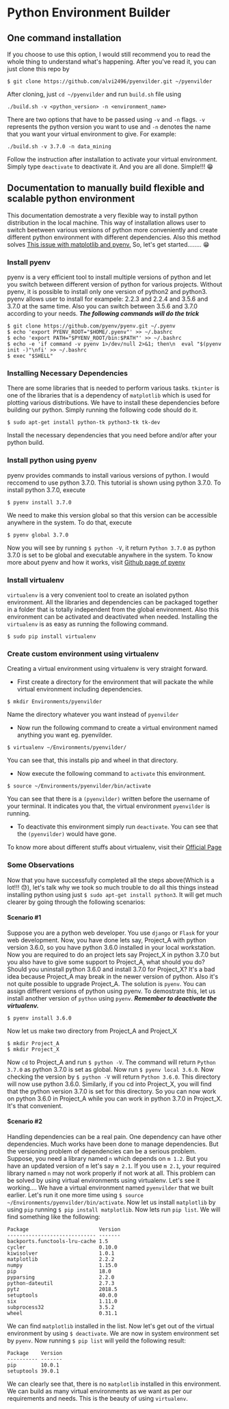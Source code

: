 # Python Environment Builder
## One command installation
If you choose to use this option, I would still recommend you to read the whole thing to understand what's happening. After you've read it, you can just clone this repo by 
```
$ git clone https://github.com/alvi2496/pyenvilder.git ~/pyenvilder
```
After cloning, just `cd ~/pyenvilder` and run `build.sh` file using
```
./build.sh -v <python_version> -n <environment_name>
```
There are two options that have to be passed using `-v` and `-n` flags. `-v` represents the python version you want to use and `-n` denotes the name that you want your virtual environment to give. For example: 
```
./build.sh -v 3.7.0 -n data_mining
```
Follow the instruction after installation to activate your virtual environment. Simply type `deactivate` to deactivate it.
And you are all done. Simple!!! :grin:
## Documentation to manually build flexible and scalable python environment
This documentation demostrate a very flexible way to install python distribution in the local machine. This way of installation allows user to switch beetween various versions of python more conveniently and create different python environment with different dependencies. Also this method solves [This issue with matplotlib and pyenv.](https://github.com/pyenv/pyenv-virtualenv/issues/140) So, let's get started........ :grin:
### Install pyenv
pyenv is a very efficient tool to install multiple versions of python and let you switch between different version of python for various projects. Without pyenv, it is possible to install only one version of python2 and python3. pyenv allows user to install for exampele: 2.2.3 and 2.2.4 and 3.5.6 and 3.7.0 at the same time. Also you can switch between 3.5.6 and 3.7.0 according to your needs. ***The following commands will do the trick***
```
$ git clone https://github.com/pyenv/pyenv.git ~/.pyenv
$ echo 'export PYENV_ROOT="$HOME/.pyenv"' >> ~/.bashrc
$ echo 'export PATH="$PYENV_ROOT/bin:$PATH"' >> ~/.bashrc
$ echo -e 'if command -v pyenv 1>/dev/null 2>&1; then\n  eval "$(pyenv init -)"\nfi' >> ~/.bashrc
$ exec "$SHELL"
```
### Installing Necessary Dependencies
There are some libraries that is needed to perform various tasks. `tkinter` is one of the libraries that is a dependency of `matplotlib` which is used for plotting various distributions. We have to install these dependencies before building our python. Simply running the following code should do it.
```
$ sudo apt-get install python-tk python3-tk tk-dev
```
Install the necessary dependencies that you need before and/or after your python build.
### Install python using pyenv
pyenv provides commands to install various versions of python. I would reccomend to use python 3.7.0. This tutorial is shown using python 3.7.0. To install python 3.7.0, execute
```
$ pyenv install 3.7.0
```
We need to make this version global so that this version can be accessible anywhere in the system. To do that, execute
```
$ pyenv global 3.7.0
```
Now you will see by running `$ python -V`, it return `Python 3.7.0` as python 3.7.0 is set to be global and executable anywhere in the system.
To know more about pyenv and how it works, visit [Github page of pyenv](https://github.com/pyenv/pyenv)
### Install virtualenv
`virtualenv` is a very convenient tool to create an isolated python environment. All the libraries and dependencies can be packaged together in a folder that is totally independent from the global environment. Also this environment can be activated and deactivated when needed. Installing the `virtualenv` is as easy as running the following command.
```
$ sudo pip install virtualenv
```
### Create custom environment using virtualenv
Creating a virtual environment using virtualenv is very straight forward. 
- First create a directory for the environment that will packate the while virtual environment including dependencies.
```
$ mkdir Environments/pyenvilder
```
Name the directory whatever you want instead of `pyenvilder`
- Now run the following command to create a virtual environment named anything you want eg. pyenvilder.
```
$ virtualenv ~/Environments/pyenvilder/
```
You can see that, this installs pip and wheel in that directory.
- Now execute the following command to `activate` this environment.
```
$ source ~/Environments/pyenvilder/bin/activate
```
You can see that there is a `(pyenvilder)` written before the username of your terminal. It indicates you that, the virtual environment `pyenvilder` is running.
- To deactivate this environment simply run `deactivate`. You can see that the `(pyenvilder)` would have gone.

To know more about different stuffs about virtualenv, visit their [Official Page](https://virtualenv.pypa.io/en/stable/installation/)
### Some Observations
Now that you have successfully completed all the steps above(Which is a lot!!! :sweat:), let's talk why we took so much trouble to do all this things instead installing python using just `$ sudo apt-get install python3`. It will get much clearer by going through the following scenarios:
#### Scenario #1
Suppose you are a python web developer. You use `django` or `Flask` for your web development. Now, you have done lets say, Project_A with python version 3.6.0, so you have python 3.6.0 installed in your local workstation. Now you are required to do an project lets say Project_X in python 3.7.0 but you also have to give some support to Project_A, what should you do? Should you uninstall python 3.6.0 and install 3.7.0 for Project_X? It's a bad idea because Project_A may break in the newer version of python. Also it's not quite possible to upgrade Project_A. The solution is `pyenv`. You can assign different versions of python using pyenv. To demostrate this, let us install another version of `python` using `pyenv`. ***Remember to deactivate the virtualenv.***
```
$ pyenv install 3.6.0
```
Now let us make two directory from Project_A and Project_X
```
$ mkdir Project_A
$ mkdir Project_X
```
Now `cd` to Project_A and run `$ python -V`. The command will return `Python 3.7.0` as python 3.7.0 is set as global. Now run `$ pyenv local 3.6.0`. Now checking the version by `$ python -V` will return `Python 3.6.0`. This directory will now use python 3.6.0. Similarly, if you cd into Project_X, you will find that the python version 3.7.0 is set for this directory. So you can now work on python 3.6.0 in Project_A while you can work in python 3.7.0 in Project_X. It's that convenient.
#### Scenario #2
Handling dependencies can be a real pain. One dependency can have other dependencies. Much works have been done to manage dependencies. But the versioning problem of dependencies can be a serious problem. Suppose, you need a library named `n` which depends on `m 1.2`. But you have an updated version of `m` let's say `m 2.1`. If you use `m 2.1`, your required library named `n` may not work properly if not work at all. This problem can be solved by using virtual environments using virtualenv. Let's see it working....
We have a virtual environment named `pyenvilder` that we built earlier. Let's run it one more time using `$ source ~/Environments/pyenvilder/bin/activate`. Now let us install `matplotlib` by using `pip` running `$ pip install matplotlib`. Now lets run `pip list`. We will find something like the following:
```
Package                       Version
----------------------------- -------
backports.functools-lru-cache 1.5    
cycler                        0.10.0 
kiwisolver                    1.0.1  
matplotlib                    2.2.2  
numpy                         1.15.0 
pip                           18.0   
pyparsing                     2.2.0  
python-dateutil               2.7.3  
pytz                          2018.5 
setuptools                    40.0.0 
six                           1.11.0 
subprocess32                  3.5.2  
wheel                         0.31.1
```
We can find `matplotlib` installed in the list.
Now let's get out of the virtual environment by using `$ deactivate`. We are now in system environment set by `pyenv`. Now running `$ pip list` will yeild the following result:
```
Package    Version
---------- -------
pip        10.0.1 
setuptools 39.0.1
```
We can clearly see that, there is no `matplotlib` installed in this environment. We can build as many virtual environments as we want as per our requirements and needs. This is the beauty of using `virtualenv`.
